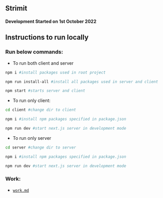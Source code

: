 ## Strimit

#### Development Started on 1st October 2022

## Instructions to run locally

### Run below commands:

- To run both client and server 
```sh
npm i #install packages used in root project
```
```sh
npm run install-all #install all packages used in server and client
```
```sh
npm start #starts server and client
```

- To run only client:
```sh
cd client #change dir to client
```
```sh
npm i #install npm packages specified in package.json
```
```sh
npm run dev #start next.js server in development mode
```

- To run only server
```sh
cd server #change dir to server
```
```sh
npm i #install npm packages specified in package.json
```
```sh
npm run dev #start next.js server in development mode
```

### Work:

- [`work.md`](./work.md)